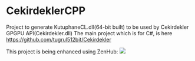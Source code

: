 # CekirdeklerCPP
Project to generate KutuphaneCL.dll(64-bit built) to be used by Cekirdekler GPGPU API(Cekirdekler.dll)
The main project which is for C#, is here <a href="https://github.com/tugrul512bit/Cekirdekler"> https://github.com/tugrul512bit/Cekirdekler </a>

This project is being enhanced using ZenHub: <a href="https://zenhub.com"><img src="https://raw.githubusercontent.com/ZenHubIO/support/master/zenhub-badge.png"></a>
